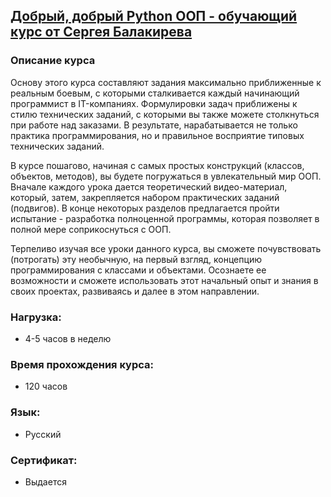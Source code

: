 ## [Добрый, добрый Python ООП - обучающий курс от Сергея Балакирева](https://stepik.org/course/116336/)

### Описание курса

Основу этого курса составляют задания максимально приближенные к реальным боевым, с которыми сталкивается каждый
начинающий программист в IT-компаниях. Формулировки задач приближены к стилю технических заданий, с которыми вы также
можете столкнуться при работе над заказами. В результате, нарабатывается не только практика программирования, но и
правильное восприятие типовых технических заданий.

В курсе пошагово, начиная с самых простых конструкций (классов, объектов, методов), вы будете погружаться в
увлекательный мир ООП. Вначале каждого урока дается теоретический видео-материал, который, затем, закрепляется набором
практических заданий (подвигов). В конце некоторых разделов предлагается пройти испытание - разработка полноценной
программы, которая позволяет в полной мере соприкоснуться с ООП.

Терпеливо изучая все уроки данного курса, вы сможете почувствовать (потрогать) эту необычную, на первый взгляд,
концепцию программирования с классами и объектами. Осознаете ее возможности и сможете использовать этот начальный опыт и
знания в своих проектах, развиваясь и далее в этом направлении.

### Нагрузка:
* 4-5 часов в неделю
### Время прохождения курса:
* 120 часов
### Язык:
* Русский
### Сертификат:
* Выдается
